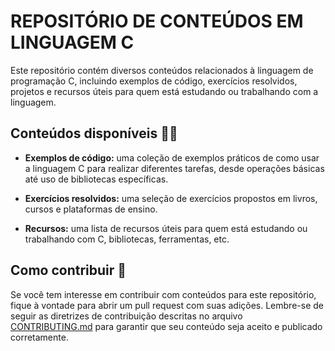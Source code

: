 # REPOSITÓRIO DE CONTEÚDOS EM LINGUAGEM C
  
Este repositório contém diversos conteúdos relacionados à linguagem de programação C, 
incluindo exemplos de código, exercícios resolvidos, projetos e recursos úteis 
para quem está estudando ou trabalhando com a linguagem.

## Conteúdos disponíveis :man_technologist:

- **Exemplos de código:** uma coleção de exemplos práticos de como usar a linguagem C para realizar diferentes tarefas, desde operações básicas até uso de bibliotecas específicas.

- **Exercícios resolvidos:** uma seleção de exercícios propostos em livros, cursos e plataformas de ensino.

- **Recursos:** uma lista de recursos úteis para quem está estudando ou trabalhando com C, bibliotecas, ferramentas, etc.

## Como contribuir 👋

Se você tem interesse em contribuir com conteúdos para este repositório, fique à vontade para abrir um pull request com suas adições. Lembre-se de seguir as diretrizes de contribuição descritas no arquivo [CONTRIBUTING.md](https://github.com/RICKBISPO/.C/blob/main/CONTRIBUTING.md) para garantir que seu conteúdo seja aceito e publicado corretamente.

